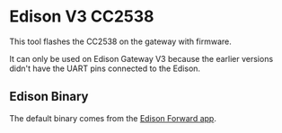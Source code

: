 Edison V3 CC2538
================

This tool flashes the CC2538 on the gateway with firmware.

It can only be used on Edison Gateway V3 because the earlier versions didn't
have the UART pins connected to the Edison.

Edison Binary
-------------

The default binary comes from the
[Edison Forward app](https://github.com/lab11/G2/tree/master/contiki/apps/edisonFWD).

